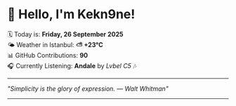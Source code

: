 # 👋 Hello, I'm Kekn9ne!

🗓️ Today is: **Friday, 26 September 2025**  
🌤️ Weather in Istanbul: **⛅️  +23°C**  
📊 GitHub Contributions: **90**  
🎧 Currently Listening: **Andale** by *Lvbel C5* 🎶

---

_"Simplicity is the glory of expression. — *Walt Whitman*"_

---
